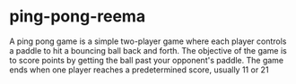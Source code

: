 # ping-pong-reema
A ping pong game is a simple two-player game where each player controls a paddle to hit a bouncing ball back and forth. The objective of the game is to score points by getting the ball past your opponent's paddle. The game ends when one player reaches a predetermined score, usually 11 or 21

